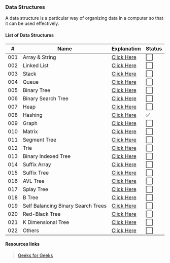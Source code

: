 ### Data Structures

A data structure is a particular way of organizing data in a computer so that it can be used effectively. 

#### List of Data Structures

| # | Name | Explanation | Status |
| - | ------------- | ------------- | ----- |
| 001 | Array & String  | [Click Here](https://github.com/thisiskushal31/Datastructures-and-Algorithms/blob/main/DataStructures/01-Array_&_String.md) | ⬜️ |
| 002 | Linked List  | [Click Here](https://github.com/thisiskushal31/Datastructures-and-Algorithms/blob/main/DataStructures/02-Linked_List.md) | ⬜️ |
| 003 | Stack  | [Click Here](https://github.com/thisiskushal31/Datastructures-and-Algorithms/blob/main/DataStructures/03-Stack.md) | ⬜️ |
| 004 | Queue  | [Click Here](https://github.com/thisiskushal31/Datastructures-and-Algorithms/blob/main/DataStructures/04-Queue.md) | ⬜️ |
| 005 | Binary Tree  | [Click Here](https://github.com/thisiskushal31/Datastructures-and-Algorithms/blob/main/DataStructures/05-Binary_Tree.md) | ⬜️ |
| 006 | Binary Search Tree  | [Click Here](https://github.com/thisiskushal31/Datastructures-and-Algorithms/blob/main/DataStructures/06-Binary-Search-Tree.md) | ⬜️ |
| 007 | Heap  | [Click Here](https://github.com/thisiskushal31/Datastructures-and-Algorithms/blob/main/DataStructures/07-Heap.md) | ⬜️ |
| 008 | Hashing  | [Click Here](https://github.com/thisiskushal31/Datastructures-and-Algorithms/blob/main/DataStructures/08-Hashing.md) | ✅ |
| 009 | Graph  | [Click Here](https://github.com/thisiskushal31/Datastructures-and-Algorithms/blob/main/DataStructures/09-Graph.md) | ⬜️ |
| 010 | Matrix  | [Click Here](https://github.com/thisiskushal31/Datastructures-and-Algorithms/blob/main/DataStructures/10-Matrix.md) | ⬜️ |
| 011 | Segment Tree  | [Click Here](https://github.com/thisiskushal31/Datastructures-and-Algorithms/blob/main/DataStructures/11-Segment_Tree.md) | ⬜️ |
| 012 | Trie  | [Click Here](https://github.com/thisiskushal31/Datastructures-and-Algorithms/blob/main/DataStructures/12-Trie.md) | ⬜️ |
| 013 | Binary Indexed Tree  | [Click Here](https://github.com/thisiskushal31/Datastructures-and-Algorithms/blob/main/DataStructures/13-Binary_Indexed_Tree.md) | ⬜️ |
| 014 | Suffix Array   | [Click Here](https://github.com/thisiskushal31/Datastructures-and-Algorithms/blob/main/DataStructures/14-Suffix_Array.md) | ⬜️ |
| 015 | Suffix Tree  | [Click Here](https://github.com/thisiskushal31/Datastructures-and-Algorithms/blob/main/DataStructures/15-Suffix_Tree.md) | ⬜️ |
| 016 | AVL Tree  | [Click Here](https://github.com/thisiskushal31/Datastructures-and-Algorithms/blob/main/DataStructures/16-AVL_Tree.md) | ⬜️ |
| 017 | Splay Tree  | [Click Here](https://github.com/thisiskushal31/Datastructures-and-Algorithms/blob/main/DataStructures/17-Splay_Tree.md) | ⬜️ |
| 018 | B Tree  | [Click Here](https://github.com/thisiskushal31/Datastructures-and-Algorithms/blob/main/DataStructures/18-B_Tree.md) | ⬜️ |
| 019 | Self Balancing Binary Search Trees  | [Click Here](https://github.com/thisiskushal31/Datastructures-and-Algorithms/blob/main/DataStructures/19-Self_Balancing_Binary_Search_Trees.md) | ⬜️ |
| 020 | Red-Black Tree  | [Click Here](https://github.com/thisiskushal31/Datastructures-and-Algorithms/blob/main/DataStructures/20-Red_Black_Tree.md) | ⬜️ |
| 021 | K Dimensional Tree | [Click Here](https://github.com/thisiskushal31/Datastructures-and-Algorithms/blob/main/DataStructures/21-K_Dimensional_Tree.md) | ⬜️ |
| 022 | Others | [Click Here](https://github.com/thisiskushal31/Datastructures-and-Algorithms/blob/main/DataStructures/22-Others.md) | ⬜️ |

#### Resources links

> [Geeks for Geeks](https://www.geeksforgeeks.org/data-structures)